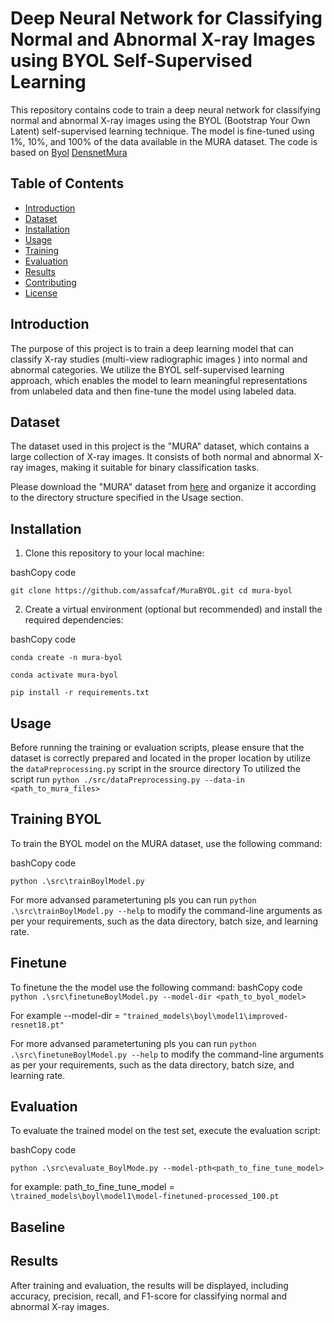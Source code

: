 
# Deep Neural Network for Classifying Normal and Abnormal X-ray Images using BYOL Self-Supervised Learning

This repository contains code to train a deep neural network for classifying normal and abnormal X-ray images using the BYOL (Bootstrap Your Own Latent) self-supervised learning technique. The model is fine-tuned using 1%, 10%, and 100% of the data available in the MURA dataset.
The code is based on [Byol](https://github.com/lucidrains/byol-pytorch) [DensnetMura](https://github.com/pyaf/DenseNet-MURA-PyTorch)

## Table of Contents

-   [Introduction](https://chat.openai.com/#introduction)
-   [Dataset](https://chat.openai.com/#dataset)
-   [Installation](https://chat.openai.com/#installation)
-   [Usage](https://chat.openai.com/#usage)
-   [Training](https://chat.openai.com/#training)
-   [Evaluation](https://chat.openai.com/#evaluation)
-   [Results](https://chat.openai.com/#results)
-   [Contributing](https://chat.openai.com/#contributing)
-   [License](https://chat.openai.com/#license)

## Introduction

The purpose of this project is to train a deep learning model that can classify X-ray studies (multi-view radiographic images ) into normal and abnormal categories. We utilize the BYOL self-supervised learning approach, which enables the model to learn meaningful representations from unlabeled data and then fine-tune the model using labeled data.

## Dataset

The dataset used in this project is the "MURA" dataset, which contains a large collection of X-ray images. It consists of both normal and abnormal X-ray images, making it suitable for binary classification tasks.

Please download the "MURA" dataset from [here](https://stanfordmlgroup.github.io/competitions/mura/) and organize it according to the directory structure specified in the Usage section.

## Installation

1.  Clone this repository to your local machine:

bashCopy code

`git clone https://github.com/assafcaf/MuraBYOL.git
cd mura-byol` 

2.  Create a virtual environment (optional but recommended) and install the required dependencies:

bashCopy code

``conda create -n mura-byol``

``conda activate mura-byol``

``pip install -r requirements.txt`` 

## Usage

Before running the training or evaluation scripts, please ensure that the dataset is correctly prepared and located in the proper location by utilize the `dataPreprocessing.py` script in the srource directory
To utilized the script run `python ./src/dataPreprocessing.py --data-in <path_to_mura_files>`

## Training BYOL

To train the BYOL model on the MURA dataset, use the following command:

bashCopy code

`python .\src\trainBoylModel.py`
 
 For more advansed parametertuning pls you can run `python .\src\trainBoylModel.py --help` to modify the command-line arguments as per your requirements, such as the data directory, batch size, and learning rate.

## Finetune
To finetune the the model use the following command:
bashCopy code
` python .\src\finetuneBoylModel.py --model-dir <path_to_byol_model>`

For example --model-dir = `"trained_models\boyl\model1\improved-resnet18.pt"`

For more advansed parametertuning pls you can run `python .\src\finetuneBoylModel.py --help` to modify the command-line arguments as per your requirements, such as the data directory, batch size, and learning rate.
## Evaluation

To evaluate the trained model on the test set, execute the evaluation script:

bashCopy code

`python .\src\evaluate_BoylMode.py --model-pth<path_to_fine_tune_model>` 

for example: path_to_fine_tune_model = `\trained_models\boyl\model1\model-finetuned-processed_100.pt`

## Baseline

## Results

After training and evaluation, the results will be displayed, including accuracy, precision, recall, and F1-score for classifying normal and abnormal X-ray images.

